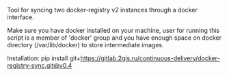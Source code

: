 Tool for syncing two docker-registry v2 instances through a docker interface.

Make sure you have docker installed on your machine, user for running this script is a member of 'docker' group and you have enough space on docker directory (/var/lib/docker) to store intermediate images.

Installation:
pip install git+https://gitlab.2gis.ru/continuous-delivery/docker-registry-sync.git@v0.4